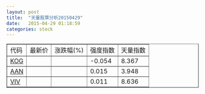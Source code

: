 ```yaml
---
layout: post
title:  "天量股票分析20150429"
date:   2015-04-29 01:18:59
categories: stock
---
```

<script type="text/javascript">
var stockList = []
stockList.push('gb_kog');
stockList.push('gb_aan');
stockList.push('gb_viv');
</script>

<table border="1">
 <tr>
  <td>代码</td>
  <td>最新价</td>
  <td>涨跌幅(%)</td>
 <td>强度指数</td>
 <td>天量指数</td>
</tr>
  <tr id="kog"><td><a href="http://stock.finance.sina.com.cn/usstock/quotes/KOG.html" target="_blank">KOG</a></td><td></td><td></td><td>-0.054</td><td>8.367</td></tr>
  <tr id="aan"><td><a href="http://stock.finance.sina.com.cn/usstock/quotes/AAN.html" target="_blank">AAN</a></td><td></td><td></td><td>0.015</td><td>3.948</td></tr>
  <tr id="viv"><td><a href="http://stock.finance.sina.com.cn/usstock/quotes/VIV.html" target="_blank">VIV</a></td><td></td><td></td><td>0.011</td><td>8.636</td></tr>
</table>

